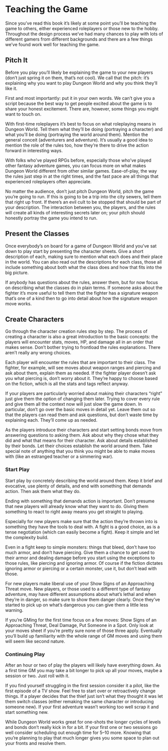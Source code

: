 # Teaching the Game

Since you’ve read this book it’s likely at some point you’ll be teaching the game to others, either experienced roleplayers or those new to the hobby. Throughout the design process we’ve had many chances to play with lots of different gamers from different backgrounds and there are a few things we’ve found work well for teaching the game.

## Pitch It

Before you play you’ll likely be explaining the game to your new players (don’t just spring it on them, that’s not cool). We call that the pitch: it’s explaining why you want to play Dungeon World and why you think they’ll like it.

First and most importantly: put it in your own words. We can’t give you a script because the best way to get people excited about the game is to share your honest excitement. There are, however, some things you might want to touch on.

With first-time roleplayers it’s best to focus on what roleplaying means in Dungeon World. Tell them what they’ll be doing (portraying a character) and what you’ll be doing (portraying the world around them). Mention the general conceit (adventurers and adventure). It’s usually a good idea to mention the role of the rules too, how they’re there to drive the action forward in interesting ways.

With folks who’ve played RPGs before, especially those who’ve played other fantasy adventure games, you can focus more on what makes Dungeon World different from other similar games. Ease-of-play, the way the rules just step in at the right times, and the fast pace are all things that experienced roleplayers often appreciate.

No matter the audience, don’t just pitch Dungeon World, pitch the game you’re going to run. If this is going to be a trip into the city sewers, tell them that right up front. If there’s an evil cult to be stopped that should be part of your description. The interaction between you, the players, and the rules will create all kinds of interesting secrets later on; your pitch should honestly portray the game you intend to run.

## Present the Classes

Once everybody’s on board for a game of Dungeon World and you’ve sat down to play start by presenting the character sheets. Give a short description of each, making sure to mention what each does and their place in the world. You can also read out the descriptions for each class, those all include something about both what the class does and how that fits into the big picture.

If anybody has questions about the rules, answer them, but for now focus on describing what the classes do in plain terms. If someone asks about the fighter it’s more useful to tell them that the fighter has a signature weapon that’s one of a kind then to go into detail about how the signature weapon move works.

## Create Characters

Go through the character creation rules step by step. The process of creating a character is also a great introduction to the basic concepts: the players will encounter stats, moves, HP, and damage all in an order that makes sense. Don’t bother trying to frontload the rules explanations. There aren’t really any wrong choices.

Each player will encounter the rules that are important to their class. The fighter, for example, will see moves about weapon ranges and piercing and ask about them, explain them as needed. If the fighter player doesn’t ask you what piercing is, don’t worry about it. They’re happy to choose based on the fiction, which is all the stats and tags reflect anyway.

If your players are particularly worried about making their characters “right” just give them the option of changing them later. Trying to cover every rule and give them all the context now will just slow the game down. In particular, don’t go over the basic moves in detail yet. Leave them out so that the players can read them and ask questions, but don’t waste time by explaining each. They’ll come up as needed.

As the players introduce their characters and start setting bonds move from answering questions to asking them. Ask about why they chose what they did and what that means for their character. Ask about details established by their bonds. Let their choices establish the world around them. Take special note of anything that you think you might be able to make moves with (like an estranged teacher or a simmering war).

### Start Play

Start play by concretely describing the world around them. Keep it brief and evocative, use plenty of details, and end with something that demands action. Then ask them what they do.

Ending with something that demands action is important. Don’t presume that new players will already know what they want to do. Giving them something to react to right away means you get straight to playing.

Especially for new players make sure that the action they’re thrown into is something they have the tools to deal with. A fight is a good choice, as is a tense negotiation (which can easily become a fight). Keep it simple and let the complexity build.

Even in a fight keep to simple monsters: things that bleed, don’t have too much armor, and don’t have piercing. Give them a chance to get used to their armor and dealing damage before you start using the exceptions to those rules, like piercing and ignoring armor. Of course if the fiction dictates ignoring armor or piercing or a certain monster, use it, but don’t lead with those.

For new players make liberal use of your Show Signs of an Approaching Threat move. New players, or those used to a different type of fantasy adventure, may have different assumptions about what’s lethal and when they’re in danger, so make sure to show them danger clearly. Once they’ve started to pick up on what’s dangerous you can give them a little less warning.

If you’re GMing for the first time focus on a few moves: Show Signs of an Approaching Threat, Deal Damage, Put Someone in a Spot. Only look at your moves sheet if you’re pretty sure none of those three apply. Eventually you’ll build up familiarity with the whole range of GM moves and using them will seem like second nature.

### Continuing Play

After an hour or two of play the players will likely have everything down. As a first time GM you may take a bit longer to pick up all your moves, maybe a session or two. Just roll with it.

If you find yourself struggling in the first session consider it a pilot, like the first episode of a TV show. Feel free to start over or retroactively change things. If a player decides that the thief just isn’t what they thought it was let them switch classes (either remaking the same character or introducing someone new). If your first adventure wasn’t working too well scrap it and start something new.

While Dungeon World works great for one-shots the longer cycles of levels and bonds don’t really kick in for a bit. If your first one or two sessions go well consider scheduling out enough time for 5–10 more. Knowing that you’re planning to play that much longer gives you some space to plan out your fronts and resolve them.
